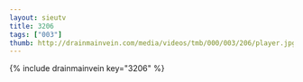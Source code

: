 ```yaml
--- 
layout: sieutv
title: 3206
tags: ["003"]
thumb: http://drainmainvein.com/media/videos/tmb/000/003/206/player.jpg
---
```

{% include drainmainvein key="3206" %} 
